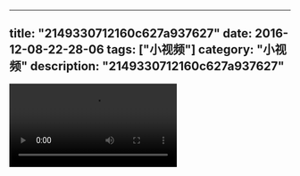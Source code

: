 
---
title: "2149330712160c627a937627"
date: 2016-12-08-22-28-06
tags: ["小视频"]
category: "小视频"
description: "2149330712160c627a937627"
---
<video src="http://ohtsqip0g.bkt.clouddn.com/2149330712160c627a937627.mp4" controls="controls"></video>

